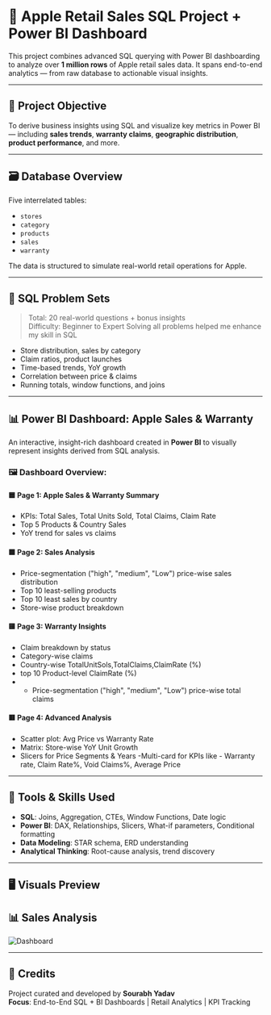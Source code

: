 # 🍏 Apple Retail Sales SQL Project + Power BI Dashboard

This project combines advanced SQL querying with Power BI dashboarding to analyze over **1 million rows** of Apple retail sales data. It spans end-to-end analytics — from raw database to actionable visual insights.

---

## 🧠 Project Objective

To derive business insights using SQL and visualize key metrics in Power BI — including **sales trends**, **warranty claims**, **geographic distribution**, **product performance**, and more.

---

## 🗃️ Database Overview

Five interrelated tables:

- `stores`  
- `category`  
- `products`  
- `sales`  
- `warranty`

The data is structured to simulate real-world retail operations for Apple.

---

## 🧪 SQL Problem Sets

> Total: 20 real-world questions + bonus insights  
> Difficulty: Beginner to Expert
> Solving all problems helped me enhance my skill in SQL

- Store distribution, sales by category
- Claim ratios, product launches
- Time-based trends, YoY growth
- Correlation between price & claims
- Running totals, window functions, and joins

---

## 📊 Power BI Dashboard: Apple Sales & Warranty

An interactive, insight-rich dashboard created in **Power BI** to visually represent insights derived from SQL analysis.

### 🖼️ Dashboard Overview:

#### 🟦 Page 1: Apple Sales & Warranty Summary
- KPIs: Total Sales, Total Units Sold, Total Claims, Claim Rate
- Top 5 Products & Country Sales
- YoY trend for sales vs claims

#### 🟩 Page 2: Sales Analysis
- Price-segmentation ("high", "medium", "Low") price-wise sales distribution
- Top 10 least-selling products
- Top 10 least sales by country
- Store-wise product breakdown

#### 🟨 Page 3: Warranty Insights
- Claim breakdown by status
- Category-wise claims
- Country-wise TotalUnitSols,TotalClaims,ClaimRate (%)
- top 10 Product-level ClaimRate (%)
- - Price-segmentation ("high", "medium", "Low") price-wise total claims

#### 🟥 Page 4: Advanced Analysis
- Scatter plot: Avg Price vs Warranty Rate
- Matrix: Store-wise YoY Unit Growth
- Slicers for Price Segments & Years
-Multi-card for KPIs like - Warranty rate, Claim Rate%, Void Claims%, Average Price

---

## 🔧 Tools & Skills Used

- **SQL**: Joins, Aggregation, CTEs, Window Functions, Date logic
- **Power BI**: DAX, Relationships, Slicers, What-if parameters, Conditional formatting
- **Data Modeling**: STAR schema, ERD understanding
- **Analytical Thinking**: Root-cause analysis, trend discovery

---

## 🖥️ Visuals Preview

## 📊 Sales Analysis

![Dashboard](https://github.com/sourabh0020/Apple-Retail-Sales-/blob/main/Snapshot%20of%20Summary.png)



---

## 🙌 Credits

Project curated and developed by **Sourabh Yadav**  
**Focus**: End-to-End SQL + BI Dashboards | Retail Analytics | KPI Tracking
